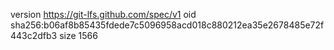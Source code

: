 version https://git-lfs.github.com/spec/v1
oid sha256:b06af8b85435fdede7c5096958acd018c880212ea35e2678485e72f443c2dfb3
size 1566
